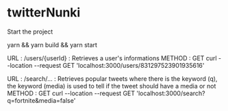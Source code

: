 # twitterNunki

Start the project 

yarn && yarn build && yarn start


URL : /users/{userId} : Retrieves a user's informations
METHOD : GET
curl --location --request GET 'localhost:3000/users/831297523901935616'

URL : /search/... : Retrieves popular tweets where there is the keyword (q), the keyword (media) is used to tell if the tweet should have a media or not
METHOD : GET
curl --location --request GET 'localhost:3000/search?q=fortnite&media=false'
